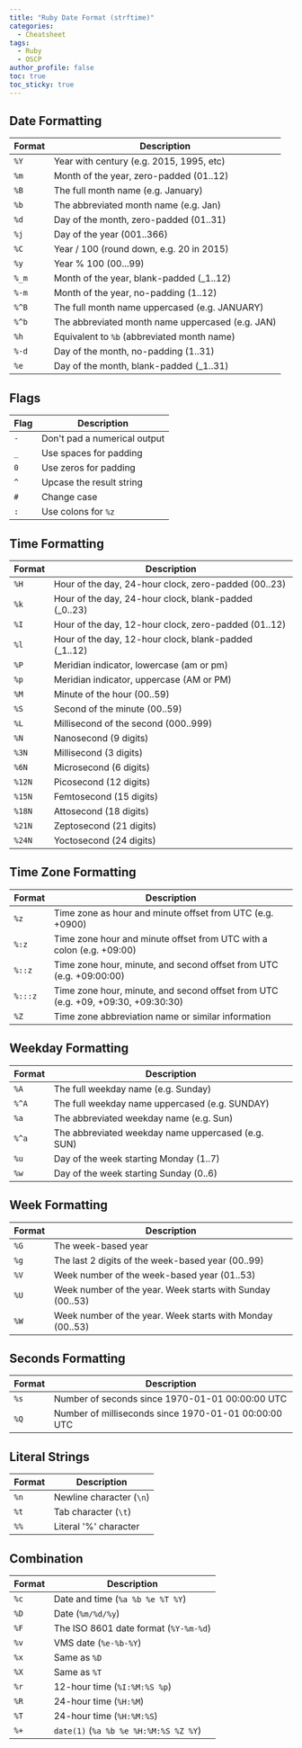 ```yaml
---
title: "Ruby Date Format (strftime)"
categories:
  - Cheatsheet
tags:
  - Ruby
  - OSCP
author_profile: false
toc: true
toc_sticky: true
---
```


## Date Formatting


| Format | Description                                      |
| ------ | ------------------------------------------------ |
| `%Y`   | Year with century (e.g. 2015, 1995, etc)         |
| `%m`   | Month of the year, zero-padded (01..12)          |
| `%B`   | The full month name (e.g. January)               |
| `%b`   | The abbreviated month name (e.g. Jan)            |
| `%d`   | Day of the month, zero-padded (01..31)           |
| `%j`   | Day of the year (001..366)                       |
| `%C`   | Year / 100 (round down, e.g. 20 in 2015)         |
| `%y`   | Year % 100 (00...99)                             |
| `%_m`  | Month of the year, blank-padded (_1..12)         |
| `%-m`  | Month of the year, no-padding (1..12)            |
| `%^B`  | The full month name uppercased (e.g. JANUARY)    |
| `%^b`  | The abbreviated month name uppercased (e.g. JAN) |
| `%h`   | Equivalent to `%b` (abbreviated month name)      |
| `%-d`  | Day of the month, no-padding (1..31)             |
| `%e`   | Day of the month, blank-padded (_1..31)          |


## Flags


| Flag | Description                  |
| ---- | ---------------------------- |
| `-`  | Don't pad a numerical output |
| `_`  | Use spaces for padding       |
| `0`  | Use zeros for padding        |
| `^`  | Upcase the result string     |
| `#`  | Change case                  |
| `:`  | Use colons for `%z`          |


## Time Formatting


| Format | Description                                           |
| ------ | ----------------------------------------------------- |
| `%H`   | Hour of the day, 24-hour clock, zero-padded (00..23)  |
| `%k`   | Hour of the day, 24-hour clock, blank-padded (_0..23) |
| `%I`   | Hour of the day, 12-hour clock, zero-padded (01..12)  |
| `%l`   | Hour of the day, 12-hour clock, blank-padded (_1..12) |
| `%P`   | Meridian indicator, lowercase (am or pm)              |
| `%p`   | Meridian indicator, uppercase (AM or PM)              |
| `%M`   | Minute of the hour (00..59)                           |
| `%S`   | Second of the minute (00..59)                         |
| `%L`   | Millisecond of the second (000..999)                  |
| `%N`   | Nanosecond (9 digits)                                 |
| `%3N`  | Millisecond (3 digits)                                |
| `%6N`  | Microsecond (6 digits)                                |
| `%12N` | Picosecond (12 digits)                                |
| `%15N` | Femtosecond (15 digits)                               |
| `%18N` | Attosecond (18 digits)                                |
| `%21N` | Zeptosecond (21 digits)                               |
| `%24N` | Yoctosecond (24 digits)                               |


## Time Zone Formatting


| Format  | Description                                                                      |
| ------- | -------------------------------------------------------------------------------- |
| `%z`    | Time zone as hour and minute offset from UTC (e.g. +0900)                        |
| `%:z`   | Time zone hour and minute offset from UTC with a colon (e.g. +09:00)             |
| `%::z`  | Time zone hour, minute, and second offset from UTC (e.g. +09:00:00)              |
| `%:::z` | Time zone hour, minute, and second offset from UTC (e.g. +09, +09:30, +09:30:30) |
| `%Z`    | Time zone abbreviation name or similar information                               |


## Weekday Formatting


| Format | Description                                        |
| ------ | -------------------------------------------------- |
| `%A`   | The full weekday name (e.g. Sunday)                |
| `%^A`  | The full weekday name uppercased (e.g. SUNDAY)     |
| `%a`   | The abbreviated weekday name (e.g. Sun)            |
| `%^a`  | The abbreviated weekday name uppercased (e.g. SUN) |
| `%u`   | Day of the week starting Monday (1..7)             |
| `%w`   | Day of the week starting Sunday (0..6)             |


## Week Formatting


| Format | Description                                               |
| ------ | --------------------------------------------------------- |
| `%G`   | The week-based year                                       |
| `%g`   | The last 2 digits of the week-based year (00..99)         |
| `%V`   | Week number of the week-based year (01..53)               |
| `%U`   | Week number of the year. Week starts with Sunday (00..53) |
| `%W`   | Week number of the year. Week starts with Monday (00..53) |


## Seconds Formatting


| Format | Description                                          |
| ------ | ---------------------------------------------------- |
| `%s`   | Number of seconds since 1970-01-01 00:00:00 UTC      |
| `%Q`   | Number of milliseconds since 1970-01-01 00:00:00 UTC |


## Literal Strings


| Format | Description              |
| ------ | ------------------------ |
| `%n`   | Newline character (`\n`) |
| `%t`   | Tab character (`\t`)     |
| `%%`   | Literal '%' character    |


## Combination


| Format | Description                           |
| ------ | ------------------------------------- |
| `%c`   | Date and time (`%a %b %e %T %Y`)      |
| `%D`   | Date (`%m/%d/%y`)                     |
| `%F`   | The ISO 8601 date format (`%Y-%m-%d`) |
| `%v`   | VMS date (`%e-%b-%Y`)                 |
| `%x`   | Same as `%D`                          |
| `%X`   | Same as `%T`                          |
| `%r`   | 12-hour time (`%I:%M:%S %p`)          |
| `%R`   | 24-hour time (`%H:%M`)                |
| `%T`   | 24-hour time (`%H:%M:%S`)             |
| `%+`   | `date(1)` (`%a %b %e %H:%M:%S %Z %Y`) |

